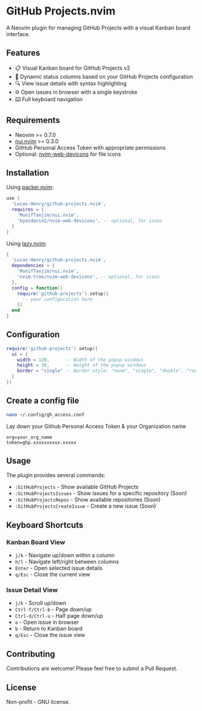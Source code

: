 # GitHub Projects.nvim

A Neovim plugin for managing GitHub Projects with a visual Kanban board interface.

## Features

- 📋 Visual Kanban board for GitHub Projects v2
- 🔄 Dynamic status columns based on your GitHub Projects configuration
- 🔍 View issue details with syntax highlighting
- 🌐 Open issues in browser with a single keystroke
- ⌨️ Full keyboard navigation

## Requirements

- Neovim >= 0.7.0
- [nui.nvim](https://github.com/MunifTanjim/nui.nvim) >= 0.3.0
- GitHub Personal Access Token with appropriate permissions
- Optional: [nvim-web-devicons](https://github.com/kyazdani42/nvim-web-devicons) for file icons

## Installation

Using [packer.nvim](https://github.com/wbthomason/packer.nvim):

```lua
use {
  'Lucas-Henry/github-projects.nvim',
  requires = {
    'MunifTanjim/nui.nvim',
    'kyazdani42/nvim-web-devicons', -- optional, for icons
  }
}
```

Using [lazy.nvim](https://github.com/folke/lazy.nvim):

```lua
{
  'Lucas-Henry/github-projects.nvim',
  dependencies = {
    'MunifTanjim/nui.nvim',
    'nvim-tree/nvim-web-devicons', -- optional, for icons
  },
  config = function()
    require('github-projects').setup({
      -- your configuration here
    })
  end
}
```

## Configuration

```lua
require('github-projects').setup({
  ui = {
    width = 120,      -- Width of the popup windows
    height = 30,      -- Height of the popup windows
    border = "single" -- Border style: "none", "single", "double", "rounded", "solid", "shadow"
  }
})
```

## Create a config file

```bash
nano ~/.config/gh_access.conf
```

Lay down your Github Personal Access Token & your Organization name

```
org=your_org_name
token=ghp.xxxxxxxxxx.xxxxx
```

## Usage

The plugin provides several commands:

- `:GitHubProjects` - Show available GitHub Projects
- `:GitHubProjectsIssues` - Show issues for a specific repository (Soon)
- `:GitHubProjectsRepos` - Show available repositories (Soon)
- `:GitHubProjectsCreateIssue` - Create a new issue (Soon)

## Keyboard Shortcuts

### Kanban Board View

- `j/k` - Navigate up/down within a column
- `h/l` - Navigate left/right between columns
- `Enter` - Open selected issue details
- `q/Esc` - Close the current view

### Issue Detail View

- `j/k` - Scroll up/down
- `Ctrl-f/Ctrl-b` - Page down/up
- `Ctrl-d/Ctrl-u` - Half page down/up
- `o` - Open issue in browser
- `b` - Return to Kanban board
- `q/Esc` - Close the issue view

## Contributing

Contributions are welcome! Please feel free to submit a Pull Request.

## License

Non-profit - GNU license.
